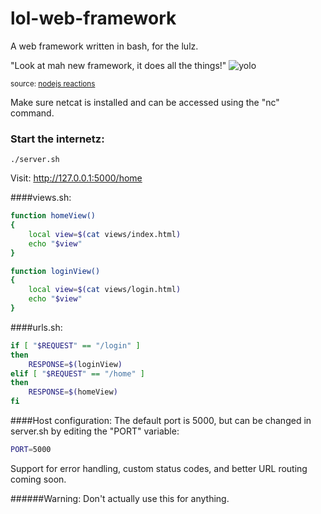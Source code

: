 lol-web-framework
=================
A web framework written in bash, for the lulz.

"Look at mah new framework, it does all the things!"
![yolo](http://media.tumblr.com/0fc9023daa303558d036ecd63fd2c24e/tumblr_mjedslIPPH1qbyxr0o1_500.gif)

<sub>source: [nodejs reactions](http://nodejsreactions.tumblr.com/post/71649072477/look-at-mah-new-framework-it-does-all-the-things)</sub>


Make sure netcat is installed and can be accessed using the "nc" command.

### Start the internetz:
    ./server.sh
    
Visit: http://127.0.0.1:5000/home


####views.sh:
    
```bash
function homeView()
{
    local view=$(cat views/index.html)
    echo "$view"
}

function loginView()
{
    local view=$(cat views/login.html)
    echo "$view"
}
```

####urls.sh:
    
```bash
if [ "$REQUEST" == "/login" ]
then
    RESPONSE=$(loginView)
elif [ "$REQUEST" == "/home" ]
then
    RESPONSE=$(homeView)
fi
```

####Host configuration:
The default port is 5000, but can be changed in server.sh by editing the "PORT" variable:

```bash
PORT=5000
```

Support for error handling, custom status codes, and better URL routing coming soon.

######Warning: Don't actually use this for anything.
